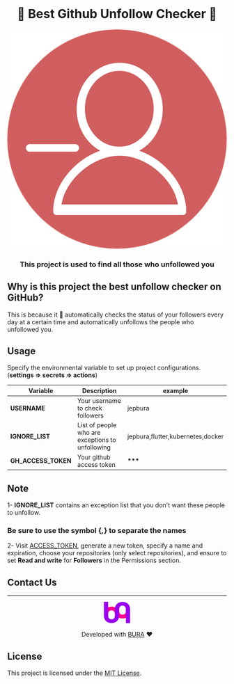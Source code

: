 <br>

<h1 align="center">
  🥇 Best Github Unfollow Checker 🥇
</h1>

<p align="center"><img src="/assets/images/unfollow.png" alt="E2F" /></p>

<h3 align="center">
  This project is used to find all those who unfollowed you
</h3>

## Why is this project the best unfollow checker on GitHub?

This is because it 🤖 automatically checks the status of your followers every day at a certain time and automatically unfollows the people who unfollowed you.

## Usage

Specify the environmental variable to set up project configurations.(**settings => secrets => actions**)

| Variable            | Description                                      | example                           |
| ------------------- | ------------------------------------------------ | --------------------------------- |
| **USERNAME**        | Your username to check followers                 | jepbura                           |
| **IGNORE_LIST**     | List of people who are exceptions to unfollowing | jepbura,flutter,kubernetes,docker |
| **GH_ACCESS_TOKEN** | Your github access token                         | **\*\*\***                        |

## Note

1- **IGNORE_LIST** contains an exception list that you don't want these people to unfollow.

### Be sure to use the symbol {_,_} to separate the names

2- Visit [ACCESS_TOKEN](https://github.com/settings/tokens?type=beta), generate a new token, specify a name and expiration, choose your repositories (only select repositories), and ensure to set **Read and write** for **Followers** in the Permissions section.

## Contact Us

<hr>

<p align="center">
  <a href="https://www.bura.dev">
    <img alt="GitHub Profile Readme Generator" src="/assets/images/logo.png" width="60" />
  </a>
</p>

<p align="center">
Developed with <a href='https://www.bura.dev' target='_blank'>BURA</a> ❤️
</p>

## License

This project is licensed under the [MIT License](LICENSE).
